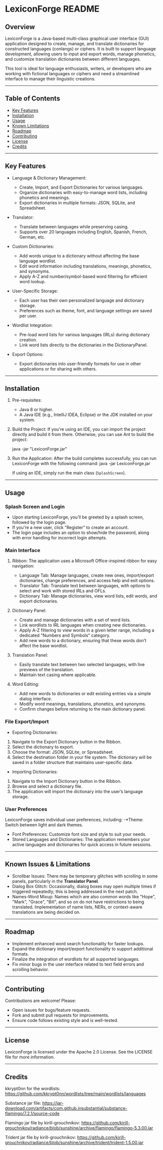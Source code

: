 # LexiconForge README

## Overview

LexiconForge is a Java-based multi-class graphical user interface (GUI) application designed to create, manage, and translate dictionaries for constructed languages (conlangs) or ciphers. It is built to support language development, allowing users to input and export words, manage phonetics, and customize translation dictionaries between different languages. 

This tool is ideal for language enthusiasts, writers, or developers who are working with fictional languages or ciphers and need a streamlined interface to manage their linguistic creations.

---

## Table of Contents

- [Key Features](#key-features)
- [Installation](#installation)
- [Usage](#usage)
- [Known Limitations](#known-limitations)
- [Roadmap](#roadmap)
- [Contributing](#contributing)
- [License](#license)
- [Credits](#credits)

---

## Key Features

- Language & Dictionary Management:
  - Create, Import, and Export Dictionaries for various languages.
  - Organize dictionaries with easy-to-manage word lists, including phonetics and meanings.
  - Export dictionaries in multiple formats: JSON, SQLite, and Spreadsheet.

- Translator:
  - Translate between languages while preserving casing.
  - Supports over 20 languages including English, Spanish, French, German, etc.
  
- Custom Dictionaries:
  - Add words unique to a dictionary without affecting the base language wordlist.
  - Edit word information including translations, meanings, phonetics, and synonyms.
  - Apply A-Z and number/symbol-based word filtering for efficient word lookup.

- User-Specific Storage:
  - Each user has their own personalized language and dictionary storage.
  - Preferences such as theme, font, and language settings are saved per user.
  
- Wordlist Integration:
  - Pre-load word lists for various languages (IRLs) during dictionary creation.
  - Link word lists directly to the dictionaries in the DictionaryPanel.
  
- Export Options:
  - Export dictionaries into user-friendly formats for use in other applications or for sharing with others.

---

## Installation

1. Pre-requisites:
   - Java 8 or higher.
   - A Java IDE (e.g., IntelliJ IDEA, Eclipse) or the JDK installed on your system.


3. Build the Project:
   If you're using an IDE, you can import the project directly and build it from there. Otherwise, you can use Ant to build the project:

   java -jar "LexiconForge.jar"

5. Run the Application:
   After the build completes successfully, you can run LexiconForge with the following command:
   java -jar LexiconForge.jar

   If using an IDE, simply run the main class (`SplashScreen`).

---

## Usage

### Splash Screen and Login
- Upon starting LexiconForge, you’ll be greeted by a splash screen, followed by the login page.
- If you're a new user, click "Register" to create an account.
- The login page includes an option to show/hide the password, along with error handling for incorrect login attempts.

### Main Interface

1. Ribbon:
   The application uses a Microsoft Office-inspired ribbon for easy navigation:
   - Language Tab: Manage languages, create new ones, import/export dictionaries, change preferences, and access help and exit options.
   - Translator Tab: Translate text between languages, with options to select and work with stored IRLs and OFLs.
   - Dictionary Tab: Manage dictionaries, view word lists, edit words, and export dictionaries.

2. Dictionary Panel:
   - Create and manage dictionaries with a set of word lists.
   - Link wordlists to IRL languages when creating new dictionaries.
   - Apply A-Z filtering to view words in a given letter range, including a dedicated "Numbers and Symbols" category.
   - Add new words to a dictionary, ensuring that these words don’t affect the base wordlist.

3. Translation Panel:
   - Easily translate text between two selected languages, with live previews of the translation.
   - Maintain text casing where applicable.
   
4. Word Editing:
   - Add new words to dictionaries or edit existing entries via a simple dialog interface.
   - Modify word meanings, translations, phonetics, and synonyms.
   - Confirm changes before returning to the main dictionary panel.

### File Export/Import

- Exporting Dictionaries:
1. Navigate to the Export Dictionary button in the Ribbon.
2. Select the dictionary to export.
3. Choose the format: JSON, SQLite, or Spreadsheet.
4. Select the destination folder in your file system. The dictionary will be saved in a folder structure that maintains user-specific data.

- Importing Dictionaries:
1. Navigate to the Import Dictionary button in the Ribbon.
2. Browse and select a dictionary file.
3. The application will import the dictionary into the user’s language storage.

### User Preferences

LexiconForge saves individual user preferences, including:
-*Theme: Switch between light and dark themes.
- Font Preferences: Customize font size and style to suit your needs.
- Stored Languages and Dictionaries: The application remembers your active languages and dictionaries for quick access in future sessions.

---

## Known Issues & Limitations

- Scrollbar Issues: There may be temporary glitches with scrolling in some panels, particularly in the **Translator Panel**.
- Dialog Box Glitch: Occasionally, dialog boxes may open multiple times if triggered repeatedly; this is being addressed in the next patch.
- Names-Word Mixup: Names which are also common words like "Hope", "Mark", "Grace", "Bill", and so on do not have restrictions to being translated. Implementation of name lists, NERs, or context-aware translations are being decided on.

---

## Roadmap

- Implement enhanced word search functionality for faster lookups.
- Expand the dictionary import/export functionality to support additional formats.
- Finalize the integration of wordlists for all supported languages.
- Fix minor bugs in the user interface related to text field errors and scrolling behavior.

---

## Contributing

Contributions are welcome! Please:
- Open issues for bugs/feature requests.
- Fork and submit pull requests for improvements.
- Ensure code follows existing style and is well-tested.

---

## License

LexiconForge is licensed under the Apache 2.0 License. See the LICENSE file for more information.

---

## Credits
kkrypt0nn for the wordlists: https://github.com/kkrypt0nn/wordlists/tree/main/wordlists/languages

Substance jar file: https://jar-download.com/artifacts/com.github.insubstantial/substance-flamingo/7.2.1/source-code

Flamingo jar file by kirill-grouchnikov: https://github.com/kirill-grouchnikov/radiance/blob/sunshine/archive/flamingo/flamingo-5.3.00.jar

Trident jar file by kirill-grouchnikov: https://github.com/kirill-grouchnikov/radiance/blob/sunshine/archive/trident/trident-1.5.00.jar
